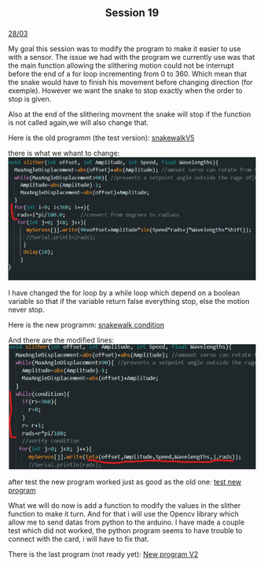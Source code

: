 ## <p align=center> Session 19
<ins>28/03</ins>

My goal this session was to modify the program to make it easier to use with a sensor. 
The issue we had with the program we currently use was that the main function allowing the slithering motion could not be interrupt before the end of a for loop incrementing from 0 to 360.
Which mean that the snake would have to finish his movement before changing direction (for exemple). However we want the snake to stop exactly when the order to stop is given.

Also at the end of the slithering movment the snake will stop if the function is not called again,we will also change that.

Here is the old programm (the test version): [snakewalkV5](https://github.com/YOUSSNDR/PolySnake/tree/main/programmes/servomoteurs/D%C3%A9placement/snakewalkV5.0.0)

there is what we whant to change: ![replaced sexion](https://github.com/YOUSSNDR/PolySnake/blob/main/Rapports/Soufiani%20Younousse/images%20younousse/arduino%20replaced%20sexion.jpg)

I have changed the for loop by a while loop which depend on a boolean variable so that if the variable return false everything stop, else the motion never stop.

Here is the new programm: [snakewalk condition](https://github.com/YOUSSNDR/PolySnake/tree/main/programmes/servomoteurs/D%C3%A9placement/snake_walk_condition)

And there are the modified lines: ![new lines](https://github.com/YOUSSNDR/PolySnake/blob/main/Rapports/Soufiani%20Younousse/images%20younousse/arduino%20new%20sexion%201.jpg)

after test the new program worked just as good as the old one:
[test new program](https://drive.google.com/file/d/1erZ7xjgxGs1opVZJJl6YyXE4TiV0hOvc/view?usp=sharing)

What we will do now is add a function to modify the values in the slither function to make it turn. And for that i will use the Opencv library which allow me to send datas from python to the arduino. I have made a couple test which did not worked, the python program seems to have trouble to connect with the card, i will have to fix that.

There is the last program (not ready yet):
[New program V2](https://github.com/YOUSSNDR/PolySnake/tree/main/programmes/servomoteurs/D%C3%A9placement/snake_walk_condition2)